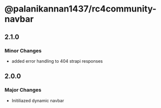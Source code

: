 # @palanikannan1437/rc4community-navbar

## 2.1.0

### Minor Changes

- added error handling to 404 strapi responses

## 2.0.0

### Major Changes

- Initiliazed dynamic navbar
